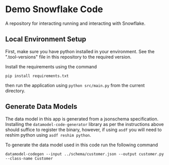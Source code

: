 # Demo Snowflake Code

A repository for interacting running and interacting with Snowflake.

## Local Environment Setup

First, make sure you have python installed in your environment. See the ".tool-versions" file in this repository to the required version.

Install the requirements using the command

```shell
pip install requirements.txt
```

then run the application using `python src/main.py` from the current directory.

## Generate Data Models

The data model in this app is generated from a jsonschema specification. Installing the `datamodel-code-generator` library as per the instructions above should suffice to register the binary, however, if using `asdf` you will need to reshim python using `asdf reshim python`.

To generate the data model used in this code run the following command

```shell
datamodel-codegen --input ../schema/customer.json --output customer.py --class-name Customer
```
